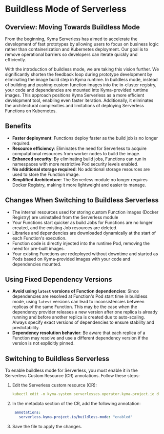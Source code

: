 # Buildless Mode of Serverless

## Overview: Moving Towards Buildless Mode

From the beginning, Kyma Serverless has aimed to accelerate the development of fast prototypes by allowing users to focus on business logic rather than containerization and Kubernetes deployment. Our goal is to remove operational barriers so developers can iterate quickly and efficiently.

With the introduction of buildless mode, we are taking this vision further. We significantly shorten the feedback loop during prototype development by eliminating the image build step in Kyma runtime. In buildless mode, instead of building and pushing custom function images into the in-cluster registry, your code and dependencies are mounted into Kyma-provided runtime images. This approach positions Kyma Serverless as a more efficient development tool, enabling even faster iteration. Additionally, it eliminates the architectural complexities and limitations of deploying Serverless Functions on Kubernetes.

## Benefits

- **Faster deployment**: Functions deploy faster as the build job is no longer required.
- **Resource efficiency**: Eliminates the need for Serverless to acquire computational resources from worker nodes to build the image.
- **Enhanced security**: By eliminating build jobs, Functions can run in namespaces with more restrictive Pod security levels enabled.
- **No additional storage required**: No additional storage resources are used to store the Function image.
- **Simplified Architecture**: The Serverless module no longer requires Docker Registry, making it more lightweight and easier to manage.

## Changes When Switching to Buildless Serverless

- The internal resources used for storing custom Function images (Docker Registry) are uninstalled from the Serverless module
- Your Functions start quicker as build Jobs for Functions are no longer created, and the existing Job resources are deleted.
- Libraries and dependencies are downloaded dynamically at the start of each Function's execution.
- Function code is directly injected into the runtime Pod, removing the need for pre-built images.
- Your existing Functions are redeployed without downtime and started as Pods based on Kyma-provided images with your code and dependencies mounted.

## Using Fixed Dependency Versions

- **Avoid using `latest` versions of Function dependencies**: Since dependencies are resolved at Function's Pod start time in buildless mode, using `latest` versions can lead to inconsistencies between replicas of the same Function. This may be the case when the dependency provider releases a new version after one replica is already running and before another replica is created due to auto-scaling.  Always specify exact versions of dependencies to ensure stability and predictability.
- **Dependency resolution behavior**: Be aware that each replica of a Function may resolve and use a different dependency version if the version is not explicitly pinned.

## Switching to Buildless Serverless

To enable buildless mode for Serverless, you must enable it in the Serverless Custom Resource (CR) annotations. Follow these steps:

1. Edit the Serverless custom resource (CR):
   ```yaml
   kubectl edit -n kyma-system serverlesses.operator.kyma-project.io default
   ```
   
2. In the metadata section of the CR, add the following annotation:
   ```yaml
    annotations:
      serverless.kyma-project.io/buildless-mode: "enabled"
   ```

3. Save the file to apply the changes.
